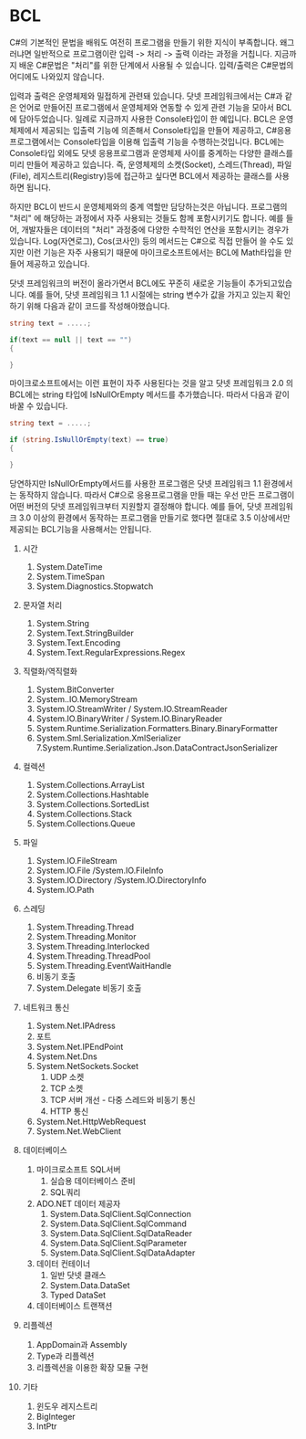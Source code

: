 # BCL

C#의 기본적인 문법을 배워도 여전히 프로그램을 만들기 위한 지식이 부족합니다. 왜그러냐면 일반적으로 프로그램이란 입력 -> 처리 -> 출력 이라는 과정을 거칩니다. 지금까지 배운 C#문법은 "처리"를 위한 단계에서 사용될 수 있습니다. 입력/출력은 C#문법의 어디에도 나와있지 않습니다.

입력과 출력은 운영체제와 밀접하게 관련돼 있습니다. 닷넷 프레임워크에서는 C#과 같은 언어로 만들어진 프로그램에서 운영체제와 연동할 수 있게 관련 기능을 모아서 BCL에 담아두었습니다. 일례로 지금까지 사용한 Console타입이 한 예입니다. BCL은 운영체제에서 제공되는 입출력 기능에 의존해서 Console타입을 만들어 제공하고, C#응용프로그램에서는 Console타입을 이용해 입출력 기능을 수행하는것입니다. BCL에는 Console타입 외에도 닷넷 응용프로그램과 운영체제 사이를 중계하는 다양한 클래스를 미리 만들어 제공하고 있습니다. 즉, 운영체제의 소켓(Socket), 스레드(Thread), 파일(File), 레지스트리(Registry)등에 접근하고 싶다면 BCL에서 제공하는 클래스를 사용하면 됩니다. 

하지만 BCL이 반드시 운영체제와의 중계 역할만 담당하는것은 아닙니다. 프로그램의 "처리" 에 해당하는 과정에서 자주 사용되는 것들도 함께 포함시키기도 합니다. 예를 들어, 개발자들은 데이터의 "처리" 과정중에 다양한 수학적인 연산을 포함시키는 경우가 있습니다. Log(자연로그), Cos(코사인) 등의 메서드는 C#으로 직접 만들어 쓸 수도 있지만 이런 기능은 자주 사용되기 때문에 마이크로소프트에서는 BCL에 Math타입을 만들어 제공하고 있습니다. 

닷넷 프레임워크의 버전이 올라가면서 BCL에도 꾸준히 새로운 기능들이 추가되고있습니다. 예를 들어, 닷넷 프레임워크 1.1 시절에는 string 변수가 값을 가지고 있는지 확인하기 위해 다음과 같이 코드를 작성해야했습니다. 

```C#
string text = .....;

if(text == null || text == "") 
{

}
```

마이크로소프트에서는 이런 표현이 자주 사용된다는 것을 알고 닷넷 프레임워크 2.0 의 BCL에는 string 타입에 IsNullOrEmpty 메서드를 추가했습니다. 따라서 다음과 같이 바꿀 수 있습니다. 

```C#
string text = .....;

if (string.IsNullOrEmpty(text) == true)
{

}
```

당연하지만 IsNullOrEmpty메서드를 사용한 프로그램은 닷넷 프레임워크 1.1 환경에서는 동작하지 않습니다. 따라서 C#으로 응용프로그램을 만들 때는 우선 만든 프로그램이 어떤 버전의 닷넷 프레임워크부터 지원할지 결정해야 합니다. 예를 들어, 닷넷 프레임워크 3.0 이상의 환경에서 동작하는 프로그램을 만들기로 했다면 절대로 3.5 이상에서만 제공되는 BCL기능을 사용해서는 안됩니다. 

1. 시간
    1. System.DateTime
    2. System.TimeSpan
    3. System.Diagnostics.Stopwatch

2. 문자열 처리
    1. System.String
    2. System.Text.StringBuilder
    3. System.Text.Encoding
    4. System.Text.RegularExpressions.Regex

3. 직렬화/역직렬화
    1. System.BitConverter
    2. System..IO.MemoryStream
    3. System.IO.StreamWriter / System.IO.StreamReader
    4. System.IO.BinaryWriter / System.IO.BinaryReader
    5. System.Runtime.Serialization.Formatters.Binary.BinaryFormatter
    6. System.Sml.Serialization.XmlSerializer
    7.System.Runtime.Serialization.Json.DataContractJsonSerializer

4. 컬렉션
    1. System.Collections.ArrayList
    2. System.Collections.Hashtable
    3. System.Collections.SortedList
    4. System.Collections.Stack
    5. System.Collections.Queue

5. 파일 
    1. System.IO.FileStream
    2. System.IO.File /System.IO.FileInfo
    3. System.IO.Directory /System.IO.DirectoryInfo
    4. System.IO.Path

6. 스레딩
    1. System.Threading.Thread
    2. System.Threading.Monitor
    3. System.Threading.Interlocked
    4. System.Threading.ThreadPool
    5. System.Threading.EventWaitHandle
    6. 비동기 호출
    7. System.Delegate 비동기 호출

7. 네트워크 통신
    1. System.Net.IPAdress
    2. 포트
    3. System.Net.IPEndPoint
    4. System.Net.Dns
    5. System.NetSockets.Socket
        1. UDP 소켓
        2. TCP 소켓
        3. TCP 서버 개선 - 다중 스레드와 비동기 통신
        4. HTTP 통신
    6. System.Net.HttpWebRequest
    7. System.Net.WebClient

8. 데이터베이스
    1. 마이크로소프트 SQL서버
        1. 실습용 데이터베이스 준비
        2. SQL쿼리
    2. ADO.NET 데이터 제공자
        1. System.Data.SqlClient.SqlConnection
        2. System.Data.SqlClient.SqlCommand
        3. System.Data.SqlClient.SqlDataReader
        4. System.Data.SqlClient.SqlParameter
        5. System.Data.SqlClient.SqlDataAdapter
    3. 데이터 컨테이너
        1. 일반 닷넷 클래스
        2. System.Data.DataSet
        3. Typed DataSet
    4. 데이터베이스 트랜잭션

9. 리플렉션
    1. AppDomain과 Assembly
    2. Type과 리플렉션
    3. 리플렉션을 이용한 확장 모듈 구현

10. 기타
    1. 윈도우 레지스트리
    2. BigInteger
    3. IntPtr

